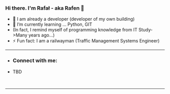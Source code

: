 ### Hi there. I'm Rafał - aka Rafen 👋 

<!--
**rafentech/rafentech** is a ✨ _special_ ✨ repository because its `README.md` (this file) appears on your GitHub profile.

Here are some ideas to get you started:

- 🔭 I’m currently working on ...
- 🌱 I’m currently learning ...
- 👯 I’m looking to collaborate on ...
- 🤔 I’m looking for help with ...
- 💬 Ask me about ...
- 📫 How to reach me: ...
- 😄 Pronouns: ...
- ⚡ Fun fact: ...
-->

- 🔭 I am already a developer (developer of my own building)
- 🌱 I’m currently learning ... Python, GIT
- (In fact, I remind myself of programming knowledge from IT Study->Many years ago...)
- ⚡ Fun fact: I am a railwayman (Traffic Management Systems Engineer)

---
- ### Connect with me:

-  TBD

<!--[<img align="left" alt="rafentech" width="22px" src="https://raw.githubusercontent.com/iconic/open-iconic/master/svg/globe.svg" />][website]-->
<!--[<img align="left" alt="rafentech | Twitter" width="22px" src="https://cdn.jsdelivr.net/npm/simple-icons@v3/icons/twitter.svg" />][twitter]-->
<!--[<img align="left" alt="rafentech| LinkedIn" width="22px" src="https://cdn.jsdelivr.net/npm/simple-icons@v3/icons/linkedin.svg" />][linkedin]-->
<!--[<img align="left" alt="rafentech | Instagram" width="22px" src="https://cdn.jsdelivr.net/npm/simple-icons@v3/icons/instagram.svg" />][instagram]-->
<br />

---
<!-- [website]: http://rafentech -->
<!-- [twitter]: https://twitter.com/rafentech -->
<!-- [instagram]: https://instagram.com/rafentech -->
[linkedin]: https://linkedin.com/in/rafał-kościelny-a498b913a
